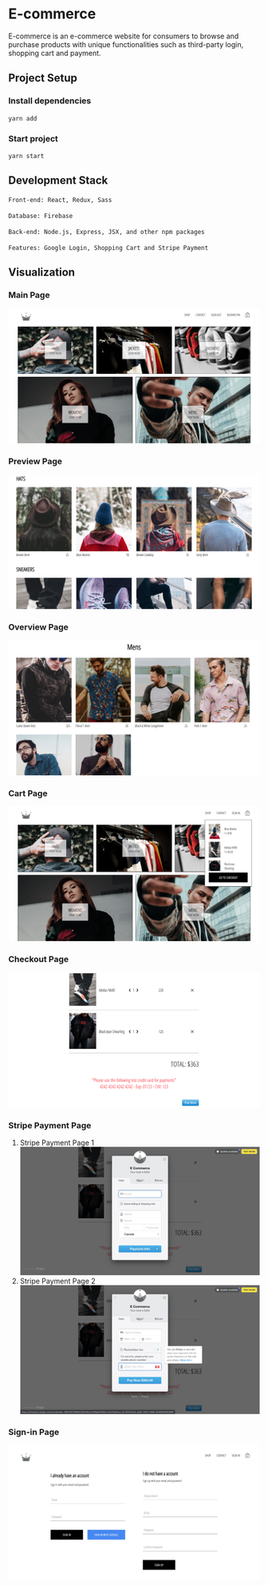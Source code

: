 # E-commerce
E-commerce is an e-commerce website for consumers to browse and purchase products with unique functionalities such as third-party login, shopping cart and payment.


## Project Setup

### Install dependencies
```
yarn add
```

### Start project
```
yarn start
```


## Development Stack
```
Front-end: React, Redux, Sass

Database: Firebase

Back-end: Node.js, Express, JSX, and other npm packages

Features: Google Login, Shopping Cart and Stripe Payment
```


## Visualization

### Main Page
![Main Page](https://raw.githubusercontent.com/Yrh7383111/E-commerce/master/visualizations/Main%20Page.png)

### Preview Page
![Preview Page](https://raw.githubusercontent.com/Yrh7383111/E-commerce/master/visualizations/Preview%20Page.png)

### Overview Page
![Overview Page](https://raw.githubusercontent.com/Yrh7383111/E-commerce/master/visualizations/Overview%20Page.png)

### Cart Page
![Cart Page](https://raw.githubusercontent.com/Yrh7383111/E-commerce/master/visualizations/Cart.png)

### Checkout Page
![Checkout Page](https://raw.githubusercontent.com/Yrh7383111/E-commerce/master/visualizations/Checkout.png)

### Stripe Payment Page
1. Stripe Payment Page 1
![Stripe Payment Page 1](https://raw.githubusercontent.com/Yrh7383111/E-commerce/master/visualizations/Stripe%20Payment%20%231.png)
2. Stripe Payment Page 2
![Stripe Payment Page 2](https://raw.githubusercontent.com/Yrh7383111/E-commerce/master/visualizations/Stripe%20Payment%20%232.png)

### Sign-in Page
![Sign-in Page](https://raw.githubusercontent.com/Yrh7383111/E-commerce/master/visualizations/Sign-in.png)
